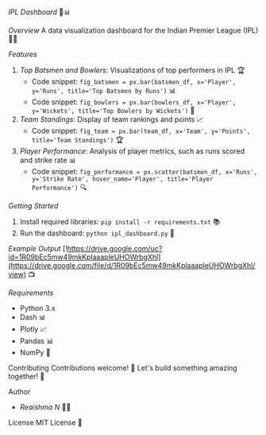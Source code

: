 

*IPL Dashboard* 🏏📊

*Overview*
A data visualization dashboard for the Indian Premier League (IPL) 🏏🔥

*Features*
1. *Top Batsmen and Bowlers*: Visualizations of top performers in IPL 🏆
    - Code snippet: `fig_batsmen = px.bar(batsmen_df, x='Player', y='Runs', title='Top Batsmen by Runs')` 📊
    - Code snippet: `fig_bowlers = px.bar(bowlers_df, x='Player', y='Wickets', title='Top Bowlers by Wickets')` 🎯
2. *Team Standings*: Display of team rankings and points 📈
    - Code snippet: `fig_team = px.bar(team_df, x='Team', y='Points', title='Team Standings')` 🏆
3. *Player Performance*: Analysis of player metrics, such as runs scored and strike rate 📊
    - Code snippet: `fig_performance = px.scatter(batsmen_df, x='Runs', y='Strike Rate', hover_name='Player', title='Player Performance')` 🔍

*Getting Started*
1. Install required libraries: `pip install -r requirements.txt` 📚
2. Run the dashboard: `python ipl_dashboard.py` 🚀

*Example Output*
[!https://drive.google.com/uc?id=1R09bEc5mw49mkKplaaapleUHOWrbgXhl](https://drive.google.com/file/d/1R09bEc5mw49mkKplaaapleUHOWrbgXhl/view) 📺

*Requirements*
- Python 3.x 
- Dash 📊
- Plotly 📈
- Pandas 📊
- NumPy 🔢

Contributing
Contributions welcome! 🌟 Let's build something amazing together! 🤝

Author
- *Reaishma N* 🙋‍♀️

License
MIT License 📄

